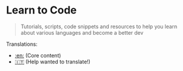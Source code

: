 # Learn to Code
> Tutorials, scripts, code snippets and resources to help you learn about various languages and become a better dev

Translations:

- [:en:](/en) (Core content)
- [:it:](/it) (Help wanted to translate!)
